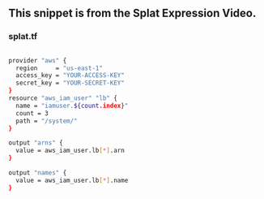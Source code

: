 ## This snippet is from the Splat Expression Video.

### splat.tf

```sh

provider "aws" {
  region     = "us-east-1"
  access_key = "YOUR-ACCESS-KEY"
  secret_key = "YOUR-SECRET-KEY"
}
resource "aws_iam_user" "lb" {
  name = "iamuser.${count.index}"
  count = 3
  path = "/system/"
}

output "arns" {
  value = aws_iam_user.lb[*].arn
}

output "names" {
  value = aws_iam_user.lb[*].name
}
```


